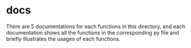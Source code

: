 # docs 
There are 5 documentations for each functions in this directory, and each documentation shows all the functions in the corresponding py file and briefly illustrates the usages of each functions.

